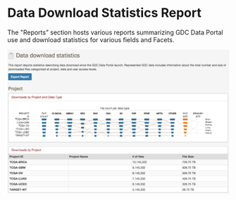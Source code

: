 # Data Download Statistics Report

The "Reports” section hosts various reports summarizing GDC Data Portal use and download statistics for various fields and Facets. 

[![Data Download Statistics Report](images/gdc-data-portal-dl-report.png)](images/gdc-data-portal-dl-report.png "Click to see the full image.")


